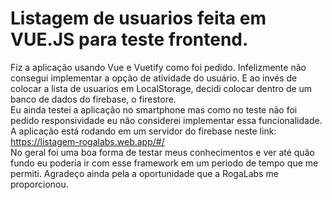 # Listagem de usuarios feita em VUE.JS para teste frontend.

Fiz a aplicação usando Vue e Vuetify como foi pedido. Infelizmente não consegui implementar a opção de atividade do usuário. E ao invés de colocar a lista de usuarios em LocalStorage, decidi colocar dentro de um banco de dados do firebase, o firestore. 
<br/>
Eu ainda testei a aplicação no smartphone mas como no teste não foi pedido responsividade eu não considerei implementar essa funcionalidade.
<br/>
A aplicação está rodando em um servidor do firebase neste link: https://listagem-rogalabs.web.app/#/
<br/>
No geral foi uma boa forma de testar meus conhecimentos e ver até quão fundo eu poderia ir com esse framework em um periodo de tempo que me permiti. Agradeço ainda pela a oportunidade que a RogaLabs me proporcionou. 

